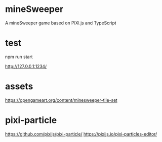 # mineSweeper
A mineSweeper game based on PIXI.js and TypeScript

# test
npm run start

http://127.0.0.1:1234/

# assets
https://opengameart.org/content/minesweeper-tile-set

# pixi-particle
https://github.com/pixijs/pixi-particle/
https://pixijs.io/pixi-particles-editor/

